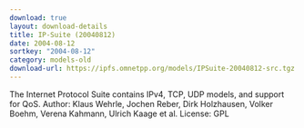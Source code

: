 ```yaml
---
download: true
layout: download-details
title: IP-Suite (20040812)
date: 2004-08-12
sortkey: "2004-08-12"
category: models-old
download-url: https://ipfs.omnetpp.org/models/IPSuite-20040812-src.tgz
---
```


The Internet Protocol Suite contains IPv4, TCP, UDP models, and support for QoS.
Author: Klaus Wehrle, Jochen Reber, Dirk Holzhausen, Volker Boehm, Verena Kahmann, Ulrich Kaage et al.
License: GPL

